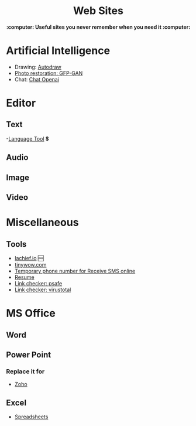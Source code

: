 <h1 align="center">Web Sites</h1>

<div align="center"> <strong>:computer: Useful sites you never remember when you need it :computer: </strong> </div>


# Artificial Intelligence

- Drawing: [Autodraw](https://www.autodraw.com/)
- [Photo restoration: GFP-GAN](https://app.baseten.co/apps/QPp4nPE/operator_views/RqgOnqV)
- Chat: [Chat Openai](https://chat.openai.com/a)


# Editor

## Text

-[Language Tool](https://languagetool.org/) :heavy_dollar_sign:

## Audio

## Image

## Video

# Miscellaneous

## Tools

- [lachief.io](https://lachief.io/) :free:
- [tinywow.com](https://tinywow.com/)
- [Temporary phone number for Receive SMS online](https://online-sms.org/)
- [Resume](https://www.kickresume.com/en/)
- [Link checker: psafe](https://www.psafe.com/dfndr-lab/)
- [Link checker: virustotal](https://www.virustotal.com/gui/home/url)

# MS Office

## Word

## Power Point

### Replace it for

- [Zoho](https://www.zoho.com/)

## Excel

- [Spreadsheets](https://www.planillaexcel.com/plantillas)
